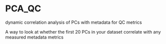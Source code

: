 # PCA_QC
dynamic correlation analysis of PCs with metadata for QC metrics

A way to look at whether the first 20 PCs in your dataset correlate with any measured metadata metrics
